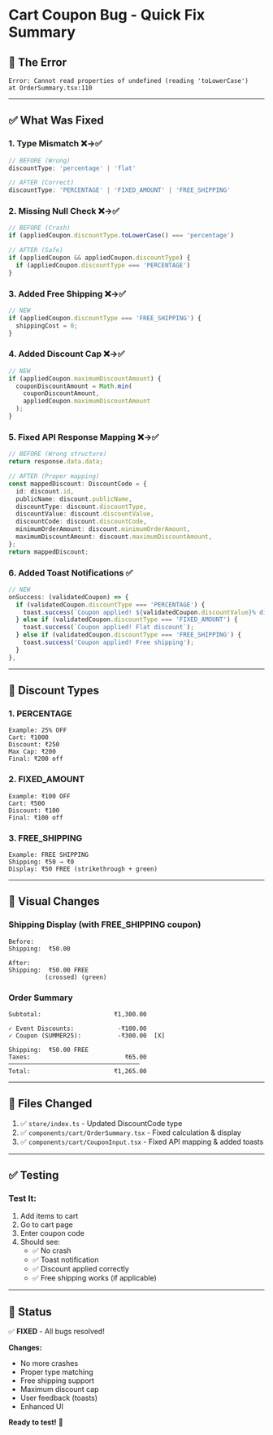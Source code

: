 # Cart Coupon Bug - Quick Fix Summary

## 🐛 The Error
```
Error: Cannot read properties of undefined (reading 'toLowerCase')
at OrderSummary.tsx:110
```

---

## ✅ What Was Fixed

### 1. Type Mismatch ❌→✅
```typescript
// BEFORE (Wrong)
discountType: 'percentage' | 'flat'

// AFTER (Correct)
discountType: 'PERCENTAGE' | 'FIXED_AMOUNT' | 'FREE_SHIPPING'
```

### 2. Missing Null Check ❌→✅
```typescript
// BEFORE (Crash)
if (appliedCoupon.discountType.toLowerCase() === 'percentage')

// AFTER (Safe)
if (appliedCoupon && appliedCoupon.discountType) {
  if (appliedCoupon.discountType === 'PERCENTAGE')
}
```

### 3. Added Free Shipping ❌→✅
```typescript
// NEW
if (appliedCoupon.discountType === 'FREE_SHIPPING') {
  shippingCost = 0;
}
```

### 4. Added Discount Cap ❌→✅
```typescript
// NEW
if (appliedCoupon.maximumDiscountAmount) {
  couponDiscountAmount = Math.min(
    couponDiscountAmount, 
    appliedCoupon.maximumDiscountAmount
  );
}
```

### 5. Fixed API Response Mapping ❌→✅
```typescript
// BEFORE (Wrong structure)
return response.data.data;

// AFTER (Proper mapping)
const mappedDiscount: DiscountCode = {
  id: discount.id,
  publicName: discount.publicName,
  discountType: discount.discountType,
  discountValue: discount.discountValue,
  discountCode: discount.discountCode,
  minimumOrderAmount: discount.minimumOrderAmount,
  maximumDiscountAmount: discount.maximumDiscountAmount,
};
return mappedDiscount;
```

### 6. Added Toast Notifications ✅
```typescript
// NEW
onSuccess: (validatedCoupon) => {
  if (validatedCoupon.discountType === 'PERCENTAGE') {
    toast.success(`Coupon applied! ${validatedCoupon.discountValue}% discount`);
  } else if (validatedCoupon.discountType === 'FIXED_AMOUNT') {
    toast.success(`Coupon applied! Flat discount`);
  } else if (validatedCoupon.discountType === 'FREE_SHIPPING') {
    toast.success('Coupon applied! Free shipping');
  }
},
```

---

## 🎯 Discount Types

### 1. PERCENTAGE
```
Example: 25% OFF
Cart: ₹1000
Discount: ₹250
Max Cap: ₹200
Final: ₹200 off
```

### 2. FIXED_AMOUNT
```
Example: ₹100 OFF
Cart: ₹500
Discount: ₹100
Final: ₹100 off
```

### 3. FREE_SHIPPING
```
Example: FREE SHIPPING
Shipping: ₹50 → ₹0
Display: ₹50 FREE (strikethrough + green)
```

---

## 🎨 Visual Changes

### Shipping Display (with FREE_SHIPPING coupon)
```
Before:
Shipping:  ₹50.00

After:
Shipping:  ₹50.00 FREE
          (crossed) (green)
```

### Order Summary
```
Subtotal:                    ₹1,300.00

✓ Event Discounts:            -₹100.00
✓ Coupon (SUMMER25):          -₹300.00  [X]

Shipping:  ₹50.00 FREE
Taxes:                          ₹65.00
────────────────────────────────────
Total:                       ₹1,265.00
```

---

## 📁 Files Changed

1. ✅ `store/index.ts` - Updated DiscountCode type
2. ✅ `components/cart/OrderSummary.tsx` - Fixed calculation & display
3. ✅ `components/cart/CouponInput.tsx` - Fixed API mapping & added toasts

---

## ✅ Testing

### Test It:
1. Add items to cart
2. Go to cart page
3. Enter coupon code
4. Should see:
   - ✅ No crash
   - ✅ Toast notification
   - ✅ Discount applied correctly
   - ✅ Free shipping works (if applicable)

---

## 🎉 Status

✅ **FIXED** - All bugs resolved!

**Changes:**
- No more crashes
- Proper type matching
- Free shipping support
- Maximum discount cap
- User feedback (toasts)
- Enhanced UI

**Ready to test!** 🚀

